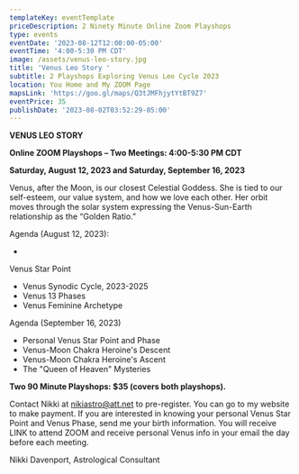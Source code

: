 ```yaml
---
templateKey: eventTemplate
priceDescription: 2 Ninety Minute Online Zoom Playshops
type: events
eventDate: '2023-08-12T12:00:00-05:00'
eventTime: '4:00-5:30 PM CDT'
image: /assets/venus-leo-story.jpg
title: 'Venus Leo Story '
subtitle: 2 Playshops Exploring Venus Leo Cycle 2023
location: You Home and My ZOOM Page
mapsLink: 'https://goo.gl/maps/Q3tJMFhjytYtBT9Z7'
eventPrice: 35
publishDate: '2023-08-02T03:52:29-05:00'
---
```

**VENUS LEO STORY**

**Online ZOOM Playshops – Two Meetings: 4:00-5:30 PM CDT**

**Saturday, August 12, 2023 and Saturday, September 16, 2023**  

Venus, after the Moon, is our closest Celestial Goddess.  She is tied to our self-esteem, our value system, and how we love each other.  Her orbit moves through the solar system expressing the Venus-Sun-Earth relationship as the “Golden Ratio.”   

Agenda (August 12, 2023):                                                

* Venus Star Point
* Venus Synodic Cycle, 2023-2025                                
* Venus 13 Phases                                                            
* Venus Feminine Archetype                                                                      

Agenda (September 16, 2023)

* Personal Venus Star Point and Phase
* Venus-Moon Chakra Heroine's Descent
* Venus-Moon Chakra Heroine's Ascent
* The "Queen of Heaven" Mysteries                                                                    



**Two 90 Minute Playshops: $35 (covers both playshops).** 

Contact Nikki at nikiastro@att.net to pre-register. You can go to my website to make payment. If you are interested in knowing your personal Venus Star Point and Venus Phase, send me your birth information. You will receive LINK to attend ZOOM and receive personal Venus info in your email the day before each meeting. 

Nikki Davenport, Astrological Consultant
